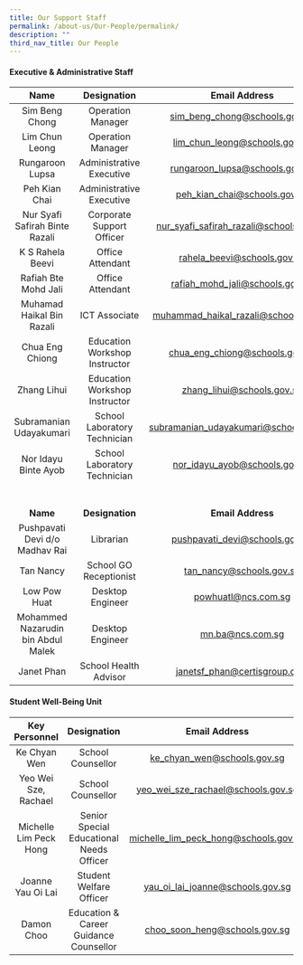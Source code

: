 ```yaml
---
title: Our Support Staff
permalink: /about-us/Our-People/permalink/
description: ""
third_nav_title: Our People
---
```

#### Executive & Administrative Staff

| Name | Designation | Email Address |
|:---:|:---:|:---:|
|  Sim Beng Chong | Operation Manager | sim_beng_chong@schools.gov.sg |
|  Lim Chun Leong | Operation Manager | lim_chun_leong@schools.gov.sg|
|  Rungaroon Lupsa | Administrative Executive | rungaroon_lupsa@schools.gov.sg |
| Peh Kian Chai | Administrative Executive | peh_kian_chai@schools.gov.sg |
| Nur Syafi Safirah Binte Razali | Corporate Support Officer | nur_syafi_safirah_razali@schools.gov.sg |
| K S Rahela Beevi | Office Attendant  | rahela_beevi@schools.gov.sg |
| Rafiah Bte Mohd Jali | Office Attendant  | rafiah_mohd_jali@schools.gov.sg |
| Muhamad Haikal Bin Razali | ICT Associate | muhammad_haikal_razali@schools.gov.sg |
| Chua Eng Chiong | Education Workshop Instructor | chua_eng_chiong@schools.gov.sg |
| Zhang Lihui | Education Workshop Instructor | zhang_lihui@schools.gov.sg |
| Subramanian Udayakumari | School Laboratory Technician | subramanian_udayakumari@schools.gov.sg |
| Nor Idayu Binte Ayob | School Laboratory Technician | nor_idayu_ayob@schools.gov.sg|
<br><br>**Name** |  <br><br>**Designation**  | <br><br>**Email Address**  |
| Pushpavati Devi d/o Madhav Rai| Librarian | pushpavati_devi@schools.gov.sg|
| Tan Nancy | School GO Receptionist | tan_nancy@schools.gov.sg |
| Low Pow Huat | Desktop Engineer | powhuatl@ncs.com.sg |
| Mohammed Nazarudin bin Abdul Malek | Desktop Engineer | mn.ba@ncs.com.sg |
| Janet Phan | School Health Advisor | janetsf_phan@certisgroup.com |


#### Student Well-Being Unit

| Key Personnel | Designation | Email Address |
|:---:|:---:|:---:|
| Ke Chyan Wen | School Counsellor | ke_chyan_wen@schools.gov.sg |
| Yeo Wei Sze, Rachael| School Counsellor | yeo_wei_sze_rachael@schools.gov.sg |
| Michelle Lim Peck Hong | Senior Special Educational Needs Officer | michelle_lim_peck_hong@schools.gov.sg |
| Joanne Yau Oi Lai | Student Welfare Officer| yau_oi_lai_joanne@schools.gov.sg |
| Damon Choo | Education & Career Guidance Counsellor | choo_soon_heng@schools.gov.sg |